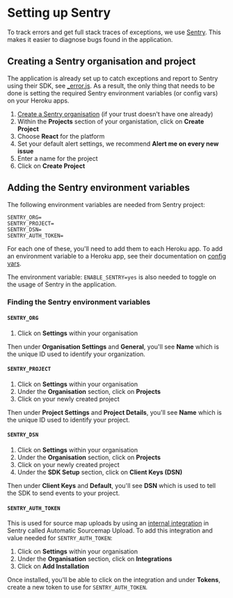 # Setting up Sentry

To track errors and get full stack traces of exceptions, we use [Sentry](https://sentry.io). This makes it easier to diagnose bugs found in the application.

## Creating a Sentry organisation and project

The application is already set up to catch exceptions and report to Sentry using
their SDK, see [\_error.js](../../../src/pages/../../nhs-virtual-visit/pages/_error.js).
As a result, the only thing that needs to be done is setting the required Sentry
environment variables (or config vars) on your Heroku apps.

1. [Create a Sentry organisation](https://sentry.io/signup/) (if your trust
   doesn't have one already)
1. Within the **Projects** section of your organistation, click on **Create Project**
1. Choose **React** for the platform
1. Set your default alert settings, we recommend **Alert me on every new issue**
1. Enter a name for the project
1. Click on **Create Project**

## Adding the Sentry environment variables

The following environment variables are needed from Sentry project:

```
SENTRY_ORG=
SENTRY_PROJECT=
SENTRY_DSN=
SENTRY_AUTH_TOKEN=
```

For each one of these, you'll need to add them to each Heroku app. To add an
environment variable to a Heroku app, see their documentation on [config vars](https://devcenter.heroku.com/articles/config-vars).

The environment variable: `ENABLE_SENTRY=yes` is also needed to toggle on the
usage of Sentry in the application.

### Finding the Sentry environment variables

#### `SENTRY_ORG`

1. Click on **Settings** within your organisation

Then under **Organisation Settings** and **General**, you'll see **Name** which
is the unique ID used to identify your organization.

#### `SENTRY_PROJECT`

1. Click on **Settings** within your organisation
1. Under the **Organisation** section, click on **Projects**
1. Click on your newly created project

Then under **Project Settings** and **Project Details**, you'll see **Name**
which is the unique ID used to identify your project.

#### `SENTRY_DSN`

1. Click on **Settings** within your organisation
1. Under the **Organisation** section, click on **Projects**
1. Click on your newly created project
1. Under the **SDK Setup** section, click on **Client Keys (DSN)**

Then under **Client Keys** and **Default**, you'll see **DSN**
which is used to tell the SDK to send events to your project.

#### `SENTRY_AUTH_TOKEN`

This is used for source map uploads by using an [internal integration](https://docs.sentry.io/product/integrations/integration-platform/#internal-integrations) in Sentry called Automatic Sourcemap Upload. To add this integration and value needed for `SENTRY_AUTH_TOKEN`:

1. Click on **Settings** within your organisation
1. Under the **Organisation** section, click on **Integrations**
1. Click on **Add Installation**

Once installed, you'll be able to click on the integration and under **Tokens**,
create a new token to use for `SENTRY_AUTH_TOKEN`.
